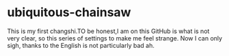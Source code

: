 # ubiquitous-chainsaw
This is my first changshi.TO be honest,I am on this GitHub is what is not very clear, so this series of settings to make me feel 
strange. Now I can only sigh, thanks to the English is not particularly bad ah.

